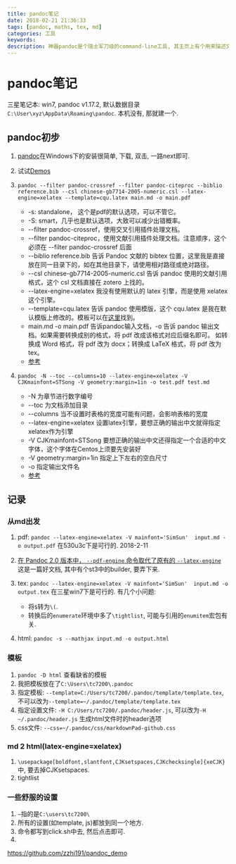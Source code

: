 ```yaml
---
title: pandoc笔记
date: 2018-02-21 21:36:33
tags: [pandoc, maths, tex, md]
categories: 工具
keywords:
description: 神器pandoc是个瑞士军刀级的command-line工具, 其主页上有个用来描述文档格式间的转换关系的长长的图. 这篇post的目的是记录自己使用pandoc时的注意点, 备忘录为主.
---
```


# pandoc笔记
三星笔记本: win7, pandoc v1.17.2, 默认数据目录 `C:\User\xyz\AppData\Roaming\pandoc`. 本机没有, 那就建一个. 

## pandoc初步
1. [pandoc](http://pandoc.org/)在Windows下的安装很简单, 下载, 双击, 一路next即可.
2. 试试[Demos](http://pandoc.org/demos.html)
3. `pandoc --filter pandoc-crossref --filter pandoc-citeproc --biblio reference.bib --csl chinese-gb7714-2005-numeric.csl --latex-engine=xelatex --template=cqu.latex main.md -o main.pdf`  
	*  -s: standalone， 这个是pdf的默认选项，可以不管它。
	*  -S: smart，几乎也是默认选项，大致可以减少出错概率。
	*  --filter pandoc-crossref，使用交叉引用插件处理文档。
	*  --filter pandoc-citeproc，使用文献引用插件处理文档。注意顺序，这个必须在 --filter pandoc-crossref 后面
	*  --biblio reference.bib 告诉 Pandoc 文献的 bibtex 位置，这里我是直接放在同一目录下的，如在其他目录下，请使用相对路径或绝对路径。
	*  --csl chinese-gb7714-2005-numeric.csl 告诉 pandoc 使用的文献引用格式，这个 csl 文档直接在 zotero 上找的。
	*  --latex-engine=xelatex 我没有使用默认的 latex 引擎，而是使用 xelatex 这个引擎。
	*  --template=cqu.latex 告诉 pandoc 使用模版，这个 cqu.latex 是我在默认模版上修改的。模板可以在[这里](https://github.com/jgm/pandoc-templates)找到。
	*  main.md -o main.pdf 告诉pandoc输入文档，-o 告诉 pandoc 输出文档。如果需要转换成别的格式，将 pdf 改成该格式对应后缀名即可。
	如转换成 Word 格式，将 pdf 改为 docx；转换成 LaTeX 格式，将 pdf 改为 tex。   
	* [参考](http://www.zale.site/articles/2016/05/Academia-Writing-Using-Markdown-and-Pandoc.html)


4. `pandoc -N --toc --columns=10 --latex-engine=xelatex -V CJKmainfont=STSong -V geometry:margin=1in -o test.pdf test.md`  
	* -N        				为章节进行数字编号
	* --toc    					为文档添加目录
	* --columns    				当不设置时表格的宽度可能有问题，会影响表格的宽度
	* --latex-engine=xelatex   	设置latex引擎，要想正确的输出中文就得指定xelatex作为引擎
	* -V CJKmainfont=STSong  	要想正确的输出中文还得指定一个合适的中文字体，这个字体在Centos上须要先安装好
	* -V geometry:margin=1in   	指定上下左右的空白尺寸
	* -o 						指定输出文件名
	* [参考](https://cloud.tencent.com/developer/article/1039793)


## 记录
### 从md出发
1. pdf: `pandoc --latex-engine=xelatex -V mainfont='SimSun'  input.md -o output.pdf` 在530u3c下是可行的. 2018-2-11

1. [在 Pandoc 2.0 版本中， `--pdf-engine` 命令取代了原有的 `--latex-engine`](https://jdhao.github.io/2017/12/10/pandoc-markdown-with-chinese/)
这是一篇好文档, 其中有个st3中的builder, 要弄下来.

5. tex: `pandoc --latex-engine=xelatex -V mainfont='SimSun'  input.md -o output.tex` 在三星win7下是可行的. 有几个小问题:
	* 将`$`转为`\(`.
	* 转换后的`enumerate`环境中多了`\tightlist`, 可能与引用的`enumitem`宏包有关.
6. html: `pandoc -s --mathjax input.md -o output.html`






### 模板
1. `pandoc -D html` 查看缺省的模板
1. 我把模板放在了`C:\Users\tc7200\.pandoc`
1. 指定模板: `--template=C:/Users/tc7200/.pandoc/template/template.tex`, 不可以改为`--template=~/.pandoc/template/template.tex`
1. 指定设置文件: `-H C:/Users/tc7200/.pandoc/header.js`, 可以改为`-H ~/.pandoc/header.js` 生成html文件时的header选项
1. css文件: `--css=~/.pandoc/css/markdownPad-github.css`




### md 2 html(latex-engine=xelatex)

1. `\usepackage[boldfont,slantfont,CJKsetspaces,CJKchecksingle]{xeCJK}` 中, 要去掉CJKsetspaces.
1. tightlist



### 一些舒服的设置
1. `~`指的是`C:\users\tc7200\`
1. 所有的设置(如template, js)都放到同一个地方.
1. 命令都写到click.sh中去, 然后点击即可.
1. 



https://github.com/zzhi191/pandoc_demo